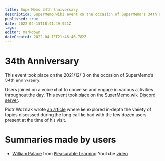 ```yaml
---
title: SuperMemo 34th Anniversary
description: SuperMemo.wiki event on the occasion of SuperMemo's 34th anniversary (2021/12/13).
published: true
date: 2022-04-15T18:41:49.921Z
tags: 
editor: markdown
dateCreated: 2022-04-13T21:46:46.782Z
---
```


# 34th Anniversary
 This event took place on the 2021/12/13 on the occasion of SuperMemo’s 34th anniversary.

 
 Users joined on a voice chat to converse and engage in various activities throughout the day. This event took place on the SuperMemo.wiki [Discord server](https://discord.gg/vUQhqCT).
 
Piotr Wozniak wrote [an article](https://supermemo.guru/wiki/34th_anniversary_of_SuperMemo) where he explored in-depth the variety of topics discussed during the long call he had with the few dozen users present at the time of his visit.
 
 # Summaries made by users
 * [William Palace](https://supermemo.guru/wiki/Guillem_Palau) from [Pleasurable Learning](https://pleasurable-learning.com/) YouTube [video](https://www.youtube.com/watch?v=pQamcQqVSBY)

